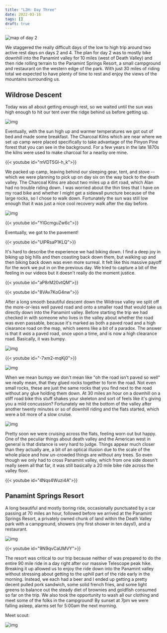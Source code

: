 ```yaml
---
title: "L2H: Day Three"
date: 2022-03-16
tags: []
draft: true
---
```


![map of day 2](/static/maps/l2h/day2.png)

We staggered the really difficult days of the low to high trip around two active rest days on days 2 and 4. The plan for day 2 was to mostly bike downhill into the Panamint valley for 10 miles (west of Death Valley) and then ride rolling terrain to the Panamint Springs Resort, a small campground and restaurant on the western edge of the park. With just 30 miles of riding total we expected to have plenty of time to rest and enjoy the views of the mountains surrounding us.

## Wildrose Descent

Today was all about getting enough rest, so we waited until the sun was high enough to hit our tent over the ridge behind us before getting up. 

![img](/static/l2h/day1/IMG_0281.png)

Eventually, with the sun high up and warmer temperatures we got out of bed and made some breakfast. The Charcoal Kilns which are near where we set up camp were placed specifically to take advantage of the Pinyon Pine forest that you can see in the background. For a few years in the late 1870s the kilns were used to make charcoal for a nearby ore mine.

{{< youtube id="mVDT5Gl-h_k">}}<space>

We packed up camp, leaving behind our sleeping gear, tent, and stove -- which we were planning to pick up on day six on the way back to the death valley. The Charcoal Kilns are about two miles up a dirt road, which Alan had no trouble riding down. I was worried about the thin tires that I have on my road bike and whether I might get a sidewall puncture because of the large rocks, so I chose to walk down. Fortunately the sun was still low enough that it was just a nice cool recovery walk after the day before. 

![img](/static/l2h/day2/IMG_0285.png)

{{< youtube id="YIGcmguZw6c">}}<space>

Eventually, we got to the pavement!

{{< youtube id="UlPRsaP1KLQ">}}<space>

It's hard to describe the experience we had biking down. I find a deep joy in biking up big hills and then coasting back down them, but walking up and then biking back down was even more surreal. It felt like this massive payoff for the work we put in on the previous day. We tried to capture a bit of the feeling in our videos but it doesn't really do the moment justice. 

{{< youtube id="aP8rM20vtQM">}}<space>

{{< youtube id="8VAv7KoG4nw">}}<space>

After a long smooth beautiful descent down the Wildrose valley we split off the more-or-less well paved road and onto a smaller road that would take us directly down into the Panamint valley. Before starting the trip we had checked in with someone who lives in the valley about whether the road was even passable, because it's marked as both a paved road and a high clearance road on the map, which seems like a bit of a paradox. The answer is that it *was* a paved road, once upon a time, and is now a high clearance road. Basically, it was bumpy. 

![img](/static/l2h/day2/IMG_0289.png)

{{< youtube id="-7xm2-mqKj0">}}<space>

![img](/static/l2h/day2/IMG_0290.png)
 
When we mean bumpy we don't mean like "oh the road isn't paved so well" we really mean, that they glued rocks together to form the road. Not even small rocks, these are just the same rocks that you find next to the road without any glue holding them down. At 30 miles an hour on a downhill on a stiff road bike this stuff shakes your skeleton and sort of feels like it's giving you a mild concussion? Fortunately we hit the bottom of the valley after another twenty minutes or so of downhill riding and the flats started, which were a bit more of a slow cruise. 

![img](/static/l2h/day2/PXL_20220315_211414059.jpg)

Pretty soon we were cruising across the flats, feeling worn out but happy. One of the peculiar things about death valley and the American west in general is that distance is very hard to judge. Things appear much closer than they actually are, a bit of an optical illusion due to the scale of the whole place and how un-crowded things are without any trees. So even though we only had to cross Panamint valley, which from one side doesn't really seem all that far, it was still basically a 20 mile bike ride across the valley floor. 

{{< youtube id="4Nqs4Wuzi4A">}}<space>

## Panamint Springs Resort

A long beautiful and mostly boring ride, occasionally punctuated by a car passing at 70 miles an hour, followed before we arrived at the Panamint Springs Resort, a privately owned chunk of land within the Death Valley park with a campground, showers (my first shower in ten days!), and a restaurant. 

![img](/static/l2h/day2/PXL_20220315_223655421.jpg)

{{< youtube id="9N9qvCaUMVY">}}<space>

The resort was critical to our trip because neither of was prepared to do the entire 90 mile ride in a day right after our massive Telescope peak hike. Breaking it up allowed us to enjoy the ride down into the Panamint valley without stressing about getting to the uphill part of the ride early in the morning. Instead, we each had a beer and I ended up getting a pretty decent pulled pork sandwich, some solid french fries, and some light greens to balance out the steady diet of brownies and goldfish consumed so far on the trip. We also took the opportunity to wash all our clothing and meet some of the folks in the campground! By sunset at 7pm we were falling asleep, alarms set for 5:00am the next morning.

Meet scout:

![img](/static/l2h/day2/IMG_0294.png)
